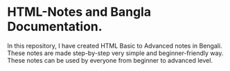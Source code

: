 # HTML-Notes and Bangla Documentation.
In this repository, I have created HTML Basic to Advanced notes in Bengali. These notes are made step-by-step very simple and beginner-friendly way. These notes can be used by everyone from beginner to advanced level.

